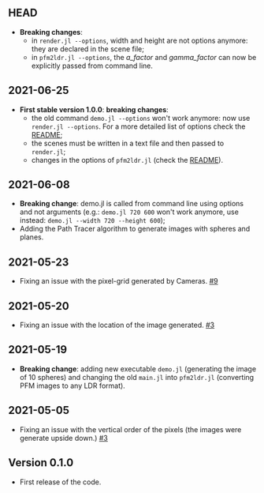 ## HEAD
- **Breaking changes**: 
  - in `render.jl --options`, width and height are not options anymore: they are declared in the scene file;
  - in `pfm2ldr.jl --options`, the *a_factor* and *gamma_factor* can now be explicitly passed from command line.

## 2021-06-25
- **First stable version 1.0.0**: **breaking changes**:
  - the old command ``demo.jl --options`` won't work anymore: now use ``render.jl --options``. For a more detailed list of options check the [README](https://github.com/DanieleZambetti97/ProjectMoana/blob/master/README.md);
  - the scenes must be written in a text file and then passed to `render.jl`;
  - changes in the options of `pfm2ldr.jl` (check the [README](https://github.com/DanieleZambetti97/ProjectMoana/blob/master/README.md)).

## 2021-06-08
- **Breaking change**: demo.jl is called from command line using options and not arguments (e.g.: ``demo.jl 720 600`` won't work anymore, use instead: ``demo.jl --width 720 --height 600``);
- Adding the Path Tracer algorithm to generate images with spheres and planes. 

## 2021-05-23
- Fixing an issue with the pixel-grid generated by Cameras. [#9](https://github.com/DanieleZambetti97/ProjectMoana/issues/9)

## 2021-05-20
- Fixing an issue with the location of the image generated. [#3](https://github.com/DanieleZambetti97/ProjectMoana/issues/8)

## 2021-05-19
- **Breaking change**: adding new executable ``demo.jl`` (generating the image of 10 spheres) and changing the old ``main.jl`` into ``pfm2ldr.jl`` (converting PFM images to any LDR format).

## 2021-05-05

- Fixing an issue with the vertical order of the pixels (the images were generate upside down.) [#3](https://github.com/DanieleZambetti97/ProjectMoana/issues/3)

## Version 0.1.0

- First release of the code.


